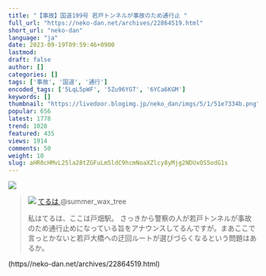 ```yaml
---
title: "【事故】国道199号 若戸トンネルが事故のため通行止 "
full_url: "https://neko-dan.net/archives/22864519.html"
short_url: "neko-dan"
language: "ja"
date: 2023-09-19T09:59:46+0900
lastmod: 
draft: false
author: []
categories: []
tags: ['事故', '国道', '通行']
encoded_tags: ['5LqL5pWF', '5Zu96YGT', '6YCa6KGM']
keywords: []
thumbnail: "https://livedoor.blogimg.jp/neko_dan/imgs/5/1/51e7334b.png"
popular: 656
latest: 1778
trend: 1028
featured: 435
views: 1914
comments: 50
weight: 10
slug: aHR0cHMvL25la28tZGFuLm5ldC9hcmNoaXZlcy8yMjg2NDUxOS5odG1s
---
```


![](https://livedoor.blogimg.jp/neko_dan/imgs/5/1/51e7334b.png)

<blockquote id='twibodyDpSheCXVgk'> <p> <img src='https//livedoor.blogimg.jp/neko_dan/imgs/7/d/7d80efa9.png'> <a href='https//twitter.com/summer_wax_tree/status/1703926619432538568' target='_blank'>てるは </a> @summer_wax_tree </p> <p id='twitextDpSheCXVgk'> 私はてるは、ここは戸畑駅。 さっきから警察の人が若戸トンネルが事故のため通行止めになっている旨をアナウンスしてるんですが。まあここで言っとかないと若戸大橋への迂回ルートが選びづらくなるという問題はあるか。 </p> </blockquote> 

(https//neko-dan.net/archives/22864519.html)
